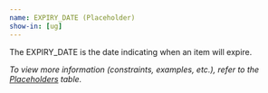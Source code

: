 ```yaml
---
name: EXPIRY_DATE (Placeholder)
show-in: [ug]
---
```

<!-- Make sure this is kept the same as the table cell entry. -->
The EXPIRY_DATE is the date indicating when an item will expire.

_To view more information (constraints, examples, etc.), refer to the [Placeholders](#placeholders) table._
